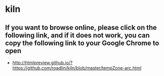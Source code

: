 # kiln
## If you want to browse online, please click on the following link, and if it does not work, you can copy the following link to your Google Chrome to open ##
- http://htmlpreview.github.io/?https://github.com/roadlin/kiln/blob/master/tempZone-arc.html

